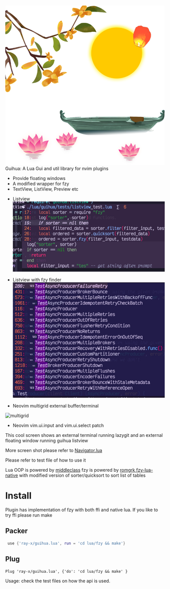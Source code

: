 ![guihua](https://github.com/ray-x/files/blob/master/img/guihua/guihua_800.png)
Guihua: A Lua Gui and util library for nvim plugins

- Provide floating windows
- A modified wrapper for fzy
- TextView, ListView, Preview etc

* Listview
  ![listview](https://github.com/ray-x/files/blob/master/img/guihua/listview.png)

* Listview with fzy finder
  ![listview](https://github.com/ray-x/files/blob/master/img/navigator/fzy_reference.jpg?raw=true)

* Neovim multigrid external buffer/terminal

![multigrid](https://user-images.githubusercontent.com/1681295/133234734-93817aaa-23a3-4c28-b164-b129be449dee.jpg)

* Neovim vim.ui.input and vim.ui.select patch

This cool screen shows an external terminal running lazygit and an external floating window running guihua listview

More screen shot please refer to [Navigator.lua](https://github.com/ray-x/navigator.lua)

Please refer to test file of how to use it

Lua OOP is powered by [middleclass](https://github.com/kikito/middleclass)
fzy is powered by [romgrk fzy-lua-native](https://github.com/romgrk/fzy-lua-native) with modified version of sorter/quicksort to sort list of tables

# Install

Plugin has implementation of fzy with both ffi and native lua. If you like to try ffi please run make

## Packer

```lua
 use {'ray-x/guihua.lua', run = 'cd lua/fzy && make'}
```

## Plug

```vim
Plug 'ray-x/guihua.lua', {'do': 'cd lua/fzy && make' }
```

Usage: check the test files on how the api is used.
